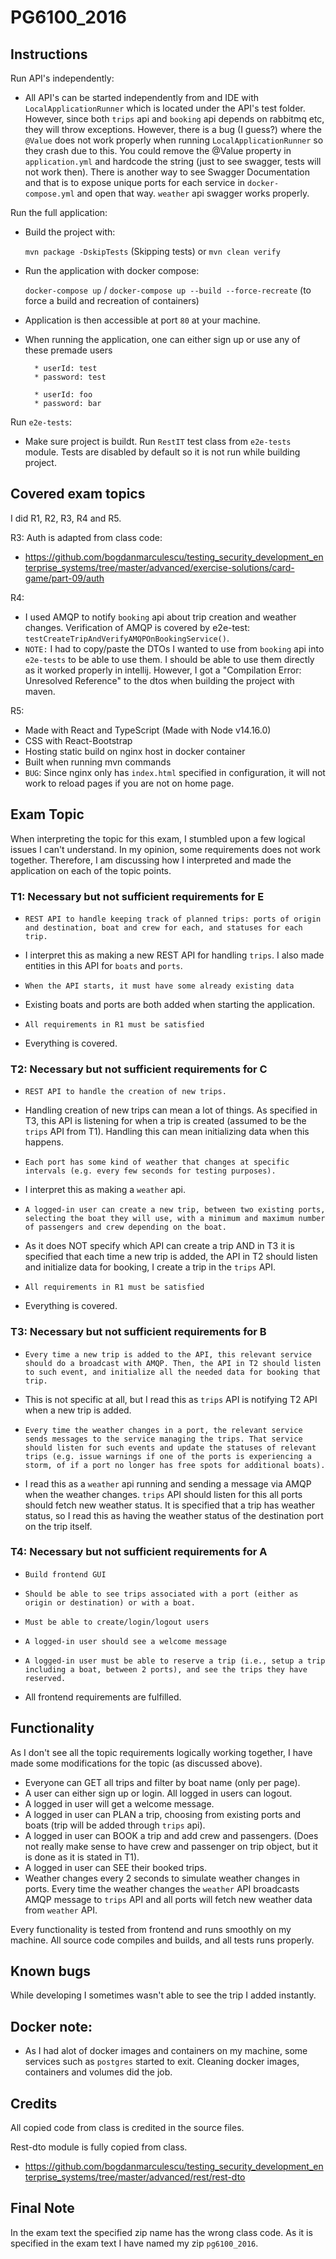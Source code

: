 # PG6100_2016

## Instructions

Run API's independently:

- All API's can be started independently from and IDE with `LocalApplicationRunner` which is located under the API's test folder. However, since both `trips` api and `booking` api depends on rabbitmq etc, they will throw exceptions. However, there is a bug (I guess?) where the `@Value` does not work properly when running `LocalApplicationRunner` so they crash due to this. You could remove the @Value property in `application.yml` and hardcode the string (just to see swagger, tests will not work then). There is another way to see Swagger Documentation and that is to expose unique ports for each service in `docker-compose.yml` and open that way. `weather` api swagger works properly.

Run the full application:

- Build the project with: 
       
     `mvn package -DskipTests` (Skipping tests)
     or
     `mvn clean verify`
     
- Run the application with docker compose:

    `docker-compose up` / `docker-compose up --build --force-recreate` (to force a build and recreation of containers)

- Application is then accessible at port `80` at your machine.

- When running the application, one can either sign up or use any of these premade users

        * userId: test
        * password: test
        
        * userId: foo
        * password: bar

Run `e2e-tests`:

- Make sure project is buildt. Run `RestIT` test class from `e2e-tests` module. Tests are disabled by default so it is not run while building project.

## Covered exam topics

I did R1, R2, R3, R4 and R5.

R3:
Auth is adapted from class code:

- https://github.com/bogdanmarculescu/testing_security_development_enterprise_systems/tree/master/advanced/exercise-solutions/card-game/part-09/auth

R4:

- I used AMQP to notify `booking` api about trip creation and weather changes. Verification of AMQP is covered by e2e-test: `testCreateTripAndVerifyAMQPOnBookingService()`. 
- `NOTE:` I had to copy/paste the DTOs I wanted to use from `booking` api into `e2e-tests` to be able to use them. I should be able to use them directly as it worked properly in intellij. However, I got a "Compilation Error: Unresolved Reference" to the dtos when building the project with maven.

R5:

- Made with React and TypeScript (Made with Node v14.16.0)
- CSS with React-Bootstrap
- Hosting static build on nginx host in docker container
- Built when running mvn commands
- `BUG`: Since nginx only has `index.html` specified in configuration, it will not work to reload pages if you are not on home page.

## Exam Topic

When interpreting the topic for this exam, I stumbled upon a few logical issues I can't understand. In my opinion, some requirements does not work together. Therefore, I am discussing how I interpreted and made the application on each of the topic points.  

### T1: Necessary but not sufficient requirements for E
- `REST API to handle keeping track of planned trips: ports of origin and destination, boat and crew for each, and statuses for each trip.`

- I interpret this as making a new REST API for handling `trips`. I also made entities in this API for `boats` and `ports`.

- `When the API starts, it must have some already existing data`

- Existing boats and ports are both added when starting the application.

- `All requirements in R1 must be satisfied`

- Everything is covered.


### T2: Necessary but not sufficient requirements for C
- `REST API to handle the creation of new trips.`

- Handling creation of new trips can mean a lot of things. As specified in T3, this API is listening for when a trip is created (assumed to be the `trips` API from T1). Handling this can mean initializing data when this happens.

- `Each port has some kind of weather that changes at specific intervals (e.g. every few seconds for testing purposes).`

- I interpret this as making a `weather` api.

- `A logged-in user can create a new trip, between two existing ports, selecting the boat they will use, with a minimum and maximum number of passengers and crew depending on the boat.`

- As it does NOT specify which API can create a trip AND in T3 it is specified that each time a new trip is added, the API in T2 should listen and initialize data for booking, I create a trip in the `trips` API.

- `All requirements in R1 must be satisfied`

- Everything is covered.


### T3: Necessary but not sufficient requirements for B
- `Every time a new trip is added to the API, this relevant service should do a broadcast with AMQP. Then, the API in T2 should listen to such event, and initialize all the needed data for booking that trip.`

- This is not specific at all, but I read this as `trips` API is notifying T2 API when a new trip is added.

- `Every time the weather changes in a port, the relevant service sends messages to the service managing the trips. That service should listen for such events and update the statuses of relevant trips (e.g. issue warnings if one of the ports is experiencing a storm, of if a port no longer has free spots for additional boats).`

- I read this as a `weather` api running and sending a message via AMQP when the weather changes. `trips` API should listen for this all ports should fetch new weather status. It is specified that a trip has weather status, so I read this as having the weather status of the destination port on the trip itself.

### T4: Necessary but not sufficient requirements for A
- `Build frontend GUI`

- `Should be able to see trips associated with a port (either as origin or destination) or with a boat.`

- `Must be able to create/login/logout users`

- `A logged-in user should see a welcome message`

- `A logged-in user must be able to reserve a trip (i.e., setup a trip including a boat, between 2 ports), and see the trips they have reserved.`

- All frontend requirements are fulfilled.

## Functionality

As I don't see all the topic requirements logically working together, I have made some modifications for the topic (as discussed above).

- Everyone can GET all trips and filter by boat name (only per page).
- A user can either sign up or login. All logged in users can logout.
- A logged in user will get a welcome message.
- A logged in user can PLAN a trip, choosing from existing ports and boats (trip will be added through `trips` api).
- A logged in user can BOOK a trip and add crew and passengers. (Does not really make sense to have crew and passenger on trip object, but it is done as it is stated in T1).
- A logged in user can SEE their booked trips.
- Weather changes every 2 seconds to simulate weather changes in ports. Every time the weather changes the `weather` API broadcasts AMQP message to `trips` API and all ports will fetch new weather data from `weather` API.

Every functionality is tested from frontend and runs smoothly on my machine. All source code compiles and builds, and all tests runs properly.

## Known bugs
While developing I sometimes wasn't able to see the trip I added instantly.


## Docker note:
- As I had alot of docker images and containers on my machine, some services such as `postgres` started to exit. Cleaning docker images, containers and volumes did the job.

## Credits

All copied code from class is credited in the source files. 

Rest-dto module is fully copied from class.
- https://github.com/bogdanmarculescu/testing_security_development_enterprise_systems/tree/master/advanced/rest/rest-dto

## Final Note

In the exam text the specified zip name has the wrong class code. As it is specified in the exam text I have named my zip `pg6100_2016`.